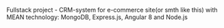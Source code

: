 Fullstack project - CRM-system for e-commerce site(or smth like this) with MEAN technology: MongoDB, Express.js, Angular 8 and Node.js

